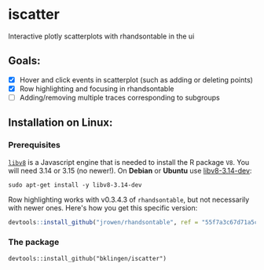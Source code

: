 # iscatter
Interactive plotly scatterplots with rhandsontable in the ui

## Goals: 

- [x] Hover and click events in scatterplot (such as adding or deleting points)
- [x] Row highlighting and focusing in rhandsontable
- [ ] Adding/removing multiple traces corresponding to subgroups

## Installation on Linux:

### Prerequisites

[`libv8`](https://developers.google.com/v8/intro) is a Javascript engine that is needed to install the R package `V8`. You will need 3.14 or 3.15 (no newer!). On __Debian__ or __Ubuntu__ use [libv8-3.14-dev](https://packages.debian.org/testing/libv8-3.14-dev):

```
sudo apt-get install -y libv8-3.14-dev
```

Row highlighting works with v0.3.4.3 of `rhandsontable`, but not necessarily with newer ones. Here's how you get this specific version:
```r
devtools::install_github("jrowen/rhandsontable", ref = "55f7a3c67d71a5c0697fc4be3639229d9a0891f7")
```

### The package

```
devtools::install_github("bklingen/iscatter")
```
